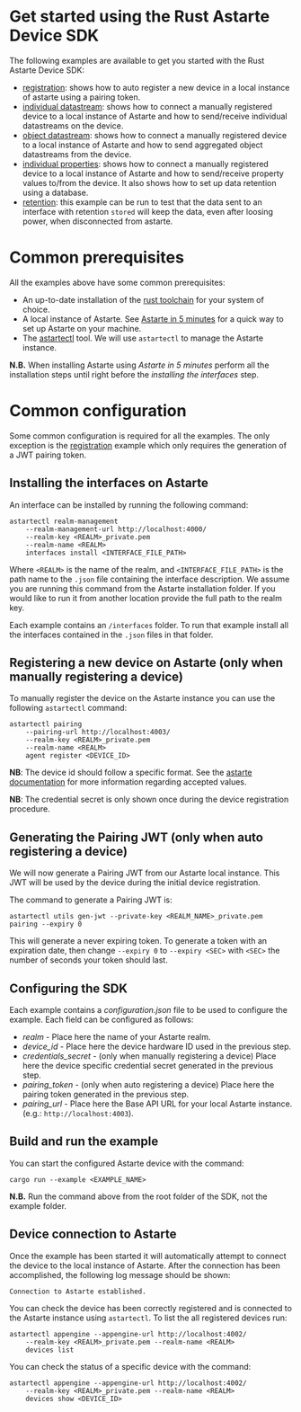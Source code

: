 <!--
Copyright 2023 SECO Mind Srl

SPDX-License-Identifier: Apache-2.0
-->

# Get started using the Rust Astarte Device SDK

The following examples are available to get you started with the Rust Astarte Device SDK:

- [registration](./registration/README.md): shows how to auto register a new device in a local
  instance of astarte using a pairing token.
- [individual datastream](./individual_datastream/README.md): shows how to connect a manually
  registered device to a local instance of Astarte and how to send/receive individual datastreams on
  the device.
- [object datastream](./object_datastream/README.md): shows how to connect a manually registered
  device to a local instance of Astarte and how to send aggregated object datastreams from the
  device.
- [individual properties](./individual_properties/README.md): shows how to connect a manually
  registered device to a local instance of Astarte and how to send/receive property values to/from
  the device. It also shows how to set up data retention using a database.
- [retention](./retention/README.md): this example can be run to test that the data sent to an
  interface with retention `stored` will keep the data, even after loosing power, when disconnected
  from astarte.

# Common prerequisites

All the examples above have some common prerequisites:

- An up-to-date installation of the [rust toolchain](https://www.rust-lang.org/tools/install) for
  your system of choice.
- A local instance of Astarte. See
  [Astarte in 5 minutes](https://docs.astarte-platform.org/astarte/latest/010-astarte_in_5_minutes.html)
  for a quick way to set up Astarte on your machine.
- The [astartectl](https://github.com/astarte-platform/astartectl/releases) tool. We will use
  `astartectl` to manage the Astarte instance.

**N.B.** When installing Astarte using _Astarte in 5 minutes_ perform all the installation steps
until right before the _installing the interfaces_ step.

# Common configuration

Some common configuration is required for all the examples. The only exception is the
[registration](./registration/README.md) example which only requires the generation of a JWT pairing
token.

## Installing the interfaces on Astarte

An interface can be installed by running the following command:

```
astartectl realm-management
    --realm-management-url http://localhost:4000/
    --realm-key <REALM>_private.pem
    --realm-name <REALM>
    interfaces install <INTERFACE_FILE_PATH>
```

Where `<REALM>` is the name of the realm, and `<INTERFACE_FILE_PATH>` is the path name to the
`.json` file containing the interface description. We assume you are running this command from the
Astarte installation folder. If you would like to run it from another location provide the full path
to the realm key.

Each example contains an `/interfaces` folder. To run that example install all the interfaces
contained in the `.json` files in that folder.

## Registering a new device on Astarte (only when manually registering a device)

To manually register the device on the Astarte instance you can use the following `astartectl`
command:

```
astartectl pairing
    --pairing-url http://localhost:4003/
    --realm-key <REALM>_private.pem
    --realm-name <REALM>
    agent register <DEVICE_ID>
```

**NB**: The device id should follow a specific format. See the
[astarte documentation](https://docs.astarte-platform.org/latest/010-design_principles.html#device-id)
for more information regarding accepted values.

**NB**: The credential secret is only shown once during the device registration procedure.

## Generating the Pairing JWT (only when auto registering a device)

We will now generate a Pairing JWT from our Astarte local instance. This JWT will be used by the
device during the initial device registration.

The command to generate a Pairing JWT is:

```
astartectl utils gen-jwt --private-key <REALM_NAME>_private.pem pairing --expiry 0
```

This will generate a never expiring token. To generate a token with an expiration date, then change
`--expiry 0` to `--expiry <SEC>` with `<SEC>` the number of seconds your token should last.

## Configuring the SDK

Each example contains a _configuration.json_ file to be used to configure the example. Each field
can be configured as follows:

- _realm_ - Place here the name of your Astarte realm.
- _device_id_ - Place here the device hardware ID used in the previous step.
- _credentials_secret_ - (only when manually registering a device) Place here the device specific
  credential secret generated in the previous step.
- _pairing_token_ - (only when auto registering a device) Place here the pairing token generated in
  the previous step.
- _pairing_url_ - Place here the Base API URL for your local Astarte instance. (e.g.:
  `http://localhost:4003`).

## Build and run the example

You can start the configured Astarte device with the command:

```
cargo run --example <EXAMPLE_NAME>
```

**N.B.** Run the command above from the root folder of the SDK, not the example folder.

## Device connection to Astarte

Once the example has been started it will automatically attempt to connect the device to the local
instance of Astarte. After the connection has been accomplished, the following log message should be
shown:

```
Connection to Astarte established.
```

You can check the device has been correctly registered and is connected to the Astarte instance
using `astartectl`. To list the all registered devices run:

```
astartectl appengine --appengine-url http://localhost:4002/
    --realm-key <REALM>_private.pem --realm-name <REALM>
    devices list
```

You can check the status of a specific device with the command:

```
astartectl appengine --appengine-url http://localhost:4002/
    --realm-key <REALM>_private.pem --realm-name <REALM>
    devices show <DEVICE_ID>
```
